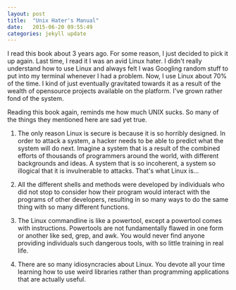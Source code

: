 ```yaml
---
layout: post
title:  "Unix Hater's Manual"
date:   2015-06-20 09:55:49
categories: jekyll update
---
```

I read this book about 3 years ago.  For some reason, I just decided to pick it up again.  Last time, I read it I was an avid Linux hater.  I didn't really understand how to use Linux and always felt I was Googling random stuff to put into my terminal whenever I had a problem.  Now, I use Linux about 70% of the time.  I kind of just eventually gravitated towards it as a result of the wealth of opensource projects available on the platform.  I've grown rather fond of the system.

Reading this book again, reminds me how much UNIX sucks.  So many of the things they mentioned here are sad yet true. 


1.  The only reason Linux is secure is because it is so horribly designed.  In order to attack a system, a hacker needs to be able to predict what the system will do next.  Imagine a system that is a result of the combined efforts of thousands of programmers around the world, with different backgrounds and ideas.  A system that is so incoherent, a system so illogical that it is invulnerable to attacks.  That's what Linux is...


2.  All the different shells and methods were developed by individuals who did not stop to consider how their program would interact with the programs of other developers, resulting in so many ways to do the same thing with so many different functions.


3.  The Linux commandline is like a powertool, except a powertool comes with instructions.  Powertools are not fundamentally flawed in one form or another like sed, grep, and awk.  You would never find anyone providing individuals such dangerous tools, with so little training in real life.


4.  There are so many idiosyncracies about Linux.  You devote all your time learning how to use weird libraries rather than programming applications that are actually useful.
